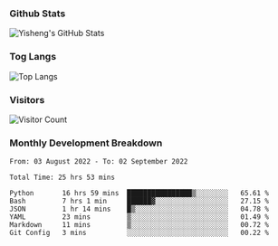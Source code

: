 ### Github Stats
![Yisheng's GitHub Stats](https://github-readme-stats.vercel.app/api?username=gongyisheng&count_private=true&show_icons=true)
### Tog Langs
![Top Langs](https://github-readme-stats.vercel.app/api/top-langs/?username=gongyisheng&layout=compact)
### Visitors
![Visitor Count](https://profile-counter.glitch.me/gongyisheng/count.svg)
### Monthly Development Breakdown
<!--START_SECTION:waka-->

```text
From: 03 August 2022 - To: 02 September 2022

Total Time: 25 hrs 53 mins

Python       16 hrs 59 mins  ████████████████▒░░░░░░░░   65.61 %
Bash         7 hrs 1 min     ██████▓░░░░░░░░░░░░░░░░░░   27.15 %
JSON         1 hr 14 mins    █▒░░░░░░░░░░░░░░░░░░░░░░░   04.78 %
YAML         23 mins         ▒░░░░░░░░░░░░░░░░░░░░░░░░   01.49 %
Markdown     11 mins         ▒░░░░░░░░░░░░░░░░░░░░░░░░   00.72 %
Git Config   3 mins          ░░░░░░░░░░░░░░░░░░░░░░░░░   00.22 %
```

<!--END_SECTION:waka-->
